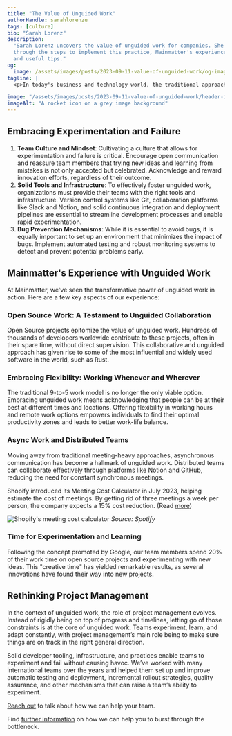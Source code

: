 ```yaml
---
title: "The Value of Unguided Work"
authorHandle: sarahlorenzu
tags: [culture]
bio: "Sarah Lorenz"
description:
  "Sarah Lorenz uncovers the value of unguided work for companies. She goes
  through the steps to implement this practice, Mainmatter's experience with it,
  and useful tips."
og:
  image: /assets/images/posts/2023-09-11-value-of-unguided-work/og-image.jpg
tagline: |
  <p>In today's business and technology world, the traditional approach of tightly managed work processes is reaching its limits. Companies that dare to break the conventional norm are discovering the untapped potential of unguided work. By encouraging experimentation and accepting the possibility of failure, companies can create an environment that fosters innovation and empowers their teams to reach new heights of productivity and creativity.</p>

image: "/assets/images/posts/2023-09-11-value-of-unguided-work/header-illustration.jpg"
imageAlt: "A rocket icon on a grey image background"
---
```


## Embracing Experimentation and Failure

1. **Team Culture and Mindset**: Cultivating a culture that allows for
   experimentation and failure is critical. Encourage open communication and
   reassure team members that trying new ideas and learning from mistakes is not
   only accepted but celebrated. Acknowledge and reward innovation efforts,
   regardless of their outcome.
2. **Solid Tools and Infrastructure**: To effectively foster unguided work,
   organizations must provide their teams with the right tools and
   infrastructure. Version control systems like Git, collaboration platforms
   like Slack and Notion, and solid continuous integration and deployment
   pipelines are essential to streamline development processes and enable rapid
   experimentation.
3. **Bug Prevention Mechanisms**: While it is essential to avoid bugs, it is
   equally important to set up an environment that minimizes the impact of bugs.
   Implement automated testing and robust monitoring systems to detect and
   prevent potential problems early.

## Mainmatter's Experience with Unguided Work

At Mainmatter, we've seen the transformative power of unguided work in action.
Here are a few key aspects of our experience:

### Open Source Work: A Testament to Unguided Collaboration

Open Source projects epitomize the value of unguided work. Hundreds of thousands
of developers worldwide contribute to these projects, often in their spare time,
without direct supervision. This collaborative and unguided approach has given
rise to some of the most influential and widely used software in the world, such
as Rust.

### Embracing Flexibility: Working Whenever and Wherever

The traditional 9-to-5 work model is no longer the only viable option. Embracing
unguided work means acknowledging that people can be at their best at different
times and locations. Offering flexibility in working hours and remote work
options empowers individuals to find their optimal productivity zones and leads
to better work-life balance.

### Async Work and Distributed Teams

Moving away from traditional meeting-heavy approaches, asynchronous
communication has become a hallmark of unguided work. Distributed teams can
collaborate effectively through platforms like Notion and GitHub, reducing the
need for constant synchronous meetings.

Shopify introduced its Meeting Cost Calculator in July 2023, helping estimate
the cost of meetings. By getting rid of three meetings a week per person, the
company expects a 15% cost reduction. (Read
[more](https://edition.cnn.com/2023/07/12/tech/shopify-meeting-cost-calculator/index.html))

![Shopify's meeting cost calculator](/assets/images/posts/2023-09-11-value-of-unguided-work/shopify-meeting-cost-calculator.jpg)
_Source: Spotify_

### Time for Experimentation and Learning

Following the concept promoted by Google, our team members spend 20% of their
work time on open source projects and experimenting with new ideas. This
"creative time" has yielded remarkable results, as several innovations have
found their way into new projects.

## Rethinking Project Management

In the context of unguided work, the role of project management evolves. Instead
of rigidly being on top of progress and timelines, letting go of those
constraints is at the core of unguided work. Teams experiment, learn, and adapt
constantly, with project management’s main role being to make sure things are on
track in the right general direction.

Solid developer tooling, infrastructure, and practices enable teams to
experiment and fail without causing havoc. We’ve worked with many international
teams over the years and helped them set up and improve automatic testing and
deployment, incremental rollout strategies, quality assurance, and other
mechanisms that can raise a team’s ability to experiment.

[Reach out](https://mainmatter.com/contact/) to talk about how we can help your
team.

Find [further information](https://mainmatter.com/startups/) on how we can help
you to burst through the bottleneck.
